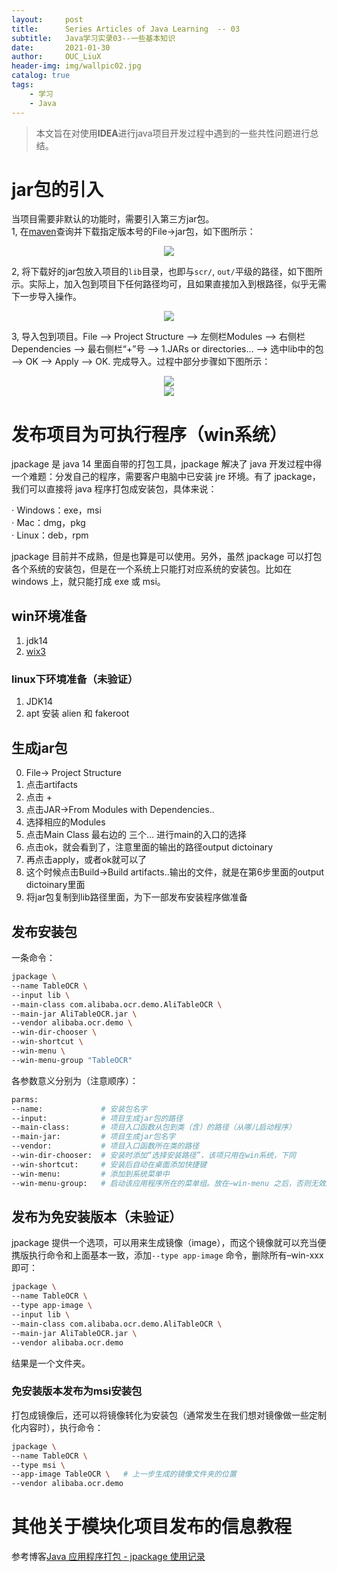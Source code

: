 ```yaml
---
layout:     post
title:      Series Articles of Java Learning  -- 03
subtitle:   Java学习实录03--一些基本知识
date:       2021-01-30
author:     OUC_LiuX
header-img: img/wallpic02.jpg
catalog: true
tags:
    - 学习
    - Java
---
```


<head>
    <script src="https://cdn.mathjax.org/mathjax/latest/MathJax.js?config=TeX-AMS-MML_HTMLorMML" type="text/javascript"></script>
    <script type="text/x-mathjax-config">
        MathJax.Hub.Config({
            tex2jax: {
            skipTags: ['script', 'noscript', 'style', 'textarea', 'pre'],
            inlineMath: [['$','$']]
            }
        });
    </script>
</head>     

>  本文旨在对使用**IDEA**进行java项目开发过程中遇到的一些共性问题进行总结。  

# jar包的引入    
当项目需要非默认的功能时，需要引入第三方jar包。  
1, 在[maven](https://mvnrepository.com/)查询并下载指定版本号的File->jar包，如下图所示：   
<div align=center><img src="https://raw.githubusercontent.com/OUCliuxiang/OUCliuxiang.github.io/master/img/javaSeries/java-001.png"></div>   

2, 将下载好的jar包放入项目的`lib`目录，也即与`scr/`, `out/`平级的路径，如下图所示。实际上，加入包到项目下任何路径均可，且如果直接加入到根路径，似乎无需下一步导入操作。   
<div align=center><img src="https://raw.githubusercontent.com/OUCliuxiang/OUCliuxiang.github.io/master/img/javaSeries/java-002.png"></div>    

3, 导入包到项目。File --> Project Structure --> 左侧栏Modules --> 右侧栏Dependencies --> 最右侧栏“+”号 --> 1.JARs or directories... --> 选中lib中的包 --> OK --> Apply --> OK. 完成导入。过程中部分步骤如下图所示：     
<div align=center><img src="https://raw.githubusercontent.com/OUCliuxiang/OUCliuxiang.github.io/master/img/javaSeries/java-003.png"></div> <div align=center><img src="https://raw.githubusercontent.com/OUCliuxiang/OUCliuxiang.github.io/master/img/javaSeries/java-004.png"></div>    

   
# 发布项目为可执行程序（win系统）       

jpackage 是 java 14 里面自带的打包工具，jpackage 解决了 java 开发过程中得一个难题：分发自己的程序，需要客户电脑中已安装 jre 环境。有了 jpackage，我们可以直接将 java 程序打包成安装包，具体来说：   

$\cdot$  Windows：exe，msi     
$\cdot$  Mac：dmg，pkg    
$\cdot$  Linux：deb，rpm   

jpackage 目前并不成熟，但是也算是可以使用。另外，虽然 jpackage 可以打包各个系统的安装包，但是在一个系统上只能打对应系统的安装包。比如在 windows 上，就只能打成 exe 或 msi。   
## win环境准备    
1. jdk14   
2. [wix3](https://github.com/wixtoolset/wix3/releases)   

### linux下环境准备（未验证）
1. JDK14     
2. apt 安装 alien 和 fakeroot
   
## 生成jar包    
0. File-> Project Structure   
1. 点击artifacts   
2. 点击 +    
3. 点击JAR->From Modules with Dependencies..   
4. 选择相应的Modules   
5. 点击Main Class 最右边的 三个... 进行main的入口的选择   
6. 点击ok，就会看到了，注意里面的输出的路径output dictoinary   
7. 再点击apply，或者ok就可以了   
8. 这个时候点击Build->Build artifacts..输出的文件，就是在第6步里面的output dictoinary里面    
9. 将jar包复制到lib路径里面，为下一部发布安装程序做准备    

## 发布安装包    
一条命令：  

```bash    
jpackage \       
--name TableOCR \    
--input lib \    
--main-class com.alibaba.ocr.demo.AliTableOCR \    
--main-jar AliTableOCR.jar \    
--vendor alibaba.ocr.demo \    
--win-dir-chooser \    
--win-shortcut \    
--win-menu \   
--win-menu-group "TableOCR"    
```     

各参数意义分别为（注意顺序）：    
```bash
parms:
--name:             # 安装包名字      
--input:            # 项目生成jar包的路径      
--main-class:       # 项目入口函数从包到类（含）的路径（从哪儿启动程序）    
--main-jar:         # 项目生成jar包名字    
--vendor:           # 项目入口函数所在类的路径   
--win-dir-chooser:  # 安装时添加“选择安装路径”，该项只用在win系统，下同    
--win-shortcut:     # 安装后自动在桌面添加快捷键     
--win-menu:         # 添加到系统菜单中    
--win-menu-group:   # 启动该应用程序所在的菜单组。放在–win-menu 之后，否则无效。
```    

## 发布为免安装版本（未验证）     
jpackage 提供一个选项，可以用来生成镜像（image），而这个镜像就可以充当便携版执行命令和上面基本一致，添加`--type app-image` 命令，删除所有–win-xxx 即可：    
```bash    
jpackage \       
--name TableOCR \   
--type app-image \    
--input lib \    
--main-class com.alibaba.ocr.demo.AliTableOCR \    
--main-jar AliTableOCR.jar \    
--vendor alibaba.ocr.demo     
```     
结果是一个文件夹。   

### 免安装版本发布为msi安装包     

打包成镜像后，还可以将镜像转化为安装包（通常发生在我们想对镜像做一些定制化内容时），执行命令：    
```bash   
jpackage \   
--name TableOCR \   
--type msi \   
--app-image TableOCR \   # 上一步生成的镜像文件夹的位置 
--vendor alibaba.ocr.demo
```   

# 其他关于模块化项目发布的信息教程    

参考博客[Java 应用程序打包 - jpackage 使用记录 ](https://www.ravenxrz.ink/archives/421e5ad2.html)